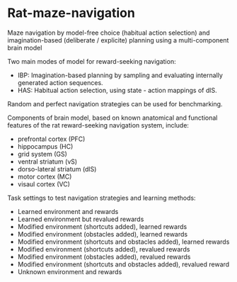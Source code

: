 # Rat-maze-navigation
Maze navigation by model-free choice (habitual action selection) and imagination-based (deliberate / explicite) planning using a multi-component brain model 

Two main modes of model for reward-seeking navigation:

- IBP: Imagination-based planning by sampling and evaluating internally generated action sequences.
- HAS: Habitual action selection, using state - action mappings of dlS.

Random and perfect navigation strategies can be used for benchmarking.

Components of brain model, based on known anatomical and functional features of the rat reward-seeking navigation system, include:

- prefrontal cortex (PFC)
- hippocampus (HC)
- grid system (GS)
- ventral striatum (vS)
- dorso-lateral striatum (dlS)
- motor cortex (MC)
- visaul cortex (VC)

Task settings to test navigation strategies and learning methods:
- Learned environment and rewards
- Learned environment but revalued rewards
- Modified environment (shortcuts added), learned rewards
- Modified environment (obstacles added), learned rewards
- Modified environment (shortcuts and obstacles added), learned rewards
- Modified environment (shortcuts added), revalued rewards
- Modified environment (obstacles added), revalued rewards
- Modified environment (shortcuts and obstacles added), revalued reward
- Unknown environment and rewards
